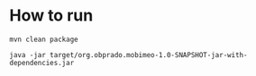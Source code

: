 # How to run

`mvn clean package`

`java -jar target/org.obprado.mobimeo-1.0-SNAPSHOT-jar-with-dependencies.jar`